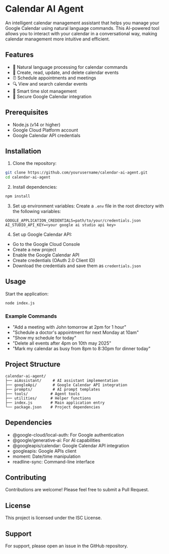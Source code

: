 # Calendar AI Agent

An intelligent calendar management assistant that helps you manage your Google Calendar using natural language commands. This AI-powered tool allows you to interact with your calendar in a conversational way, making calendar management more intuitive and efficient.

## Features

- 🤖 Natural language processing for calendar commands
- 📅 Create, read, update, and delete calendar events
- ⏰ Schedule appointments and meetings
- 🔍 View and search calendar events
- 🎯 Smart time slot management
- 🔐 Secure Google Calendar integration

## Prerequisites

- Node.js (v14 or higher)
- Google Cloud Platform account
- Google Calendar API credentials

## Installation

1. Clone the repository:
```bash
git clone https://github.com/yourusername/calendar-ai-agent.git
cd calendar-ai-agent
```

2. Install dependencies:
```bash
npm install
```

3. Set up environment variables:
Create a `.env` file in the root directory with the following variables:
```
GOOGLE_APPLICATION_CREDENTIALS=path/to/your/credentials.json
AI_STUDIO_API_KEY=<your google ai studio api key>
```

4. Set up Google Calendar API:
- Go to the Google Cloud Console
- Create a new project
- Enable the Google Calendar API
- Create credentials (OAuth 2.0 Client ID)
- Download the credentials and save them as `credentials.json`

## Usage

Start the application:
```bash
node index.js
```

### Example Commands

- "Add a meeting with John tomorrow at 2pm for 1 hour"
- "Schedule a doctor's appointment for next Monday at 10am"
- "Show my schedule for today"
- "Delete all events after 4pm on 10th may 2025"
- "Mark my calendar as busy from 8pm to 8:30pm for dinner today"

## Project Structure

```
calendar-ai-agent/
├── aiAssistant/     # AI assistant implementation
├── googleApi/       # Google Calendar API integration
├── prompts/         # AI prompt templates
├── tools/          # Agent tools
├── utilities/      # Helper functions
├── index.js        # Main application entry
└── package.json    # Project dependencies
```

## Dependencies

- @google-cloud/local-auth: For Google authentication
- @google/generative-ai: For AI capabilities
- @googleapis/calendar: Google Calendar API integration
- googleapis: Google APIs client
- moment: Date/time manipulation
- readline-sync: Command-line interface

## Contributing

Contributions are welcome! Please feel free to submit a Pull Request.

## License

This project is licensed under the ISC License.

## Support

For support, please open an issue in the GitHub repository.
